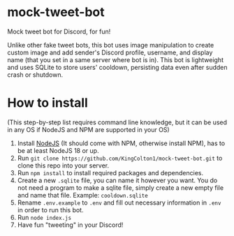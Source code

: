 # mock-tweet-bot
Mock tweet bot for Discord, for fun!

Unlike other fake tweet bots, this bot uses image manipulation to create custom image and add sender's Discord profile, username, and display name (that you set in a same server where bot is in). This bot is lightweight and uses SQLite to store users' cooldown, persisting data even after sudden crash or shutdown.

# How to install
(This step-by-step list requires command line knowledge, but it can be used in any OS if NodeJS and NPM are supported in your OS)
1. Install [NodeJS](https://nodejs.org/en/download/package-manager) (It should come with NPM, otherwise install NPM), has to be at least NodeJS 18 or up.
2. Run `git clone https://github.com/KingColton1/mock-tweet-bot.git` to clone this repo into your server.
3. Run `npm install` to install required packages and dependencies.
4. Create a new `.sqlite` file, you can name it however you want. You do not need a program to make a sqlite file, simply create a new empty file and name that file. Example: `cooldown.sqlite`
5. Rename `.env.example` to `.env` and fill out necessary information in `.env` in order to run this bot.
6. Run `node index.js`
7. Have fun "tweeting" in your Discord!
